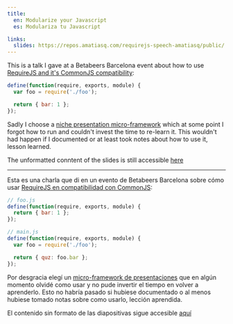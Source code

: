 ```yaml
---
title:
  en: Modularize your Javascript
  es: Modulariza tu Javascript

links:
  slides: https://repos.amatiasq.com/requirejs-speech-amatiasq/public/
---
```


This is a talk I gave at a Betabeers Barcelona event about how to use [RequireJS and it's CommonJS compatibility][1]:

```js
define(function(require, exports, module) {
  var foo = require('./foo');

  return { bar: 1 };
});
```

Sadly I choose a [niche presentation micro-framework][2] which at some point I forgot how to run and couldn't invest the time to re-learn it. This wouldn't had happen if I documented or at least took notes about how to use it, lesson learned.

The unformatted conntent of the slides is still accessible [here][3]

---

Esta es una charla que di en un evento de Betabeers Barcelona sobre cómo usar [RequireJS en compatibilidad con CommonJS][1]:

```js
// foo.js
define(function(require, exports, module) {
  return { bar: 1 };
});
```

```js
// main.js
define(function(require, exports, module) {
  var foo = require('./foo');

  return { quz: foo.bar };
});
```

Por desgracia elegí un [micro-framework de presentaciones][2] que en algún momento olvidé como usar y no pude invertir el tiempo en volver a aprenderlo. Esto no habría pasado si hubiese documentado o al menos hubiese tomado notas sobre como usarlo, lección aprendida.

El contenido sin formato de las diapositivas sigue accesible [aquí][3]


[1]: https://requirejs.org/docs/commonjs.html
[2]: https://github.com/bespokejs/bespoke
[3]: https://repos.amatiasq.com/requirejs-speech-amatiasq/slides.html